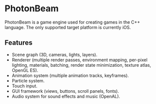 # PhotonBeam
PhotonBeam is a game engine used for creating games in the C++ language.
The only supported target platform is currently iOS.

## Features
* Scene graph (3D, cameras, lights, layers).
* Renderer (multiple render passes, environment mapping, per-pixel lighting, materials, batching, render state minimization, texture atlas, OpenGL ES).
* Animation system (multiple animation tracks, keyframes).
* Particle system.
* Touch input.
* GUI framework (views, buttons, scroll panels, fonts).
* Audio system for sound effects and music (OpenAL).




